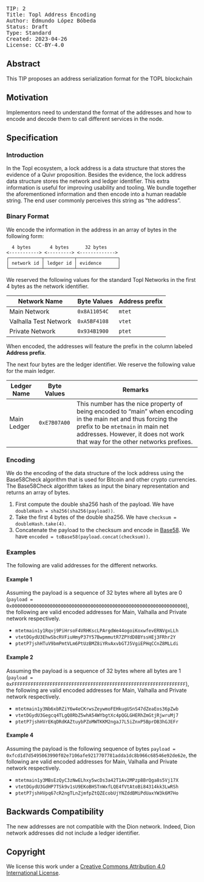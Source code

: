 <pre>
TIP: 2
Title: Topl Address Encoding
Author: Edmundo López Bóbeda <e.lopez@topl.me>
Status: Draft
Type: Standard
Created: 2023-04-26
License: CC-BY-4.0
</pre>

## Abstract

This TIP proposes an address serialization format for the TOPL blockchain

## Motivation

Implementors need to understand the format of the addresses and how to encode and decode them to call different services in the node.

## Specification

### Introduction

In the Topl ecosystem, a lock address is a data structure that stores the evidence of a Quivr proposition. Besides the evidence, the lock address data structure stores the network and ledger identifier. This extra information is useful for improving usability and tooling. We bundle together the aforementioned information and then encode into a human readable string. The end user commonly perceives this string as “the address”.

### Binary Format

We encode the information in the address in an array of bytes in the following form:



```
  4 bytes       4 bytes      32 bytes
<-----------> <---------> <-------------> 
┌────────────┬───────────┬───────────────┐
│ network id │ ledger id │ evidence      │
└────────────┴───────────┴───────────────┘
```



We reserved the following values for the standard Topl Networks in the first 4 bytes as the network identifier.

| **Network Name**      | **Byte Values** | **Address prefix** |
| --------------------- | --------------- | ------------------ |
| Main Network          | `0x8A11054C`    | `mtet`             |
| Valhalla Test Network | `0xA5BF4108`    | `vtet`             |
| Private Network       | `0x934B1900`    | `ptet`             |

When encoded, the addresses will feature the prefix in the column labeled **Address prefix**.

The next four bytes are the ledger identifier. We reserve the following value for the main ledger.

| **Ledger Name** | **Byte Values** | **Remarks**                                                  |
| --------------- | --------------- | ------------------------------------------------------------ |
| Main Ledger     | `0xE7B07A00`    | This number has the nice property of being encoded to “main” when encoding in the main net and thus forcing the prefix to be `mtetmain` in main net addresses. However, it does not work that way for the other networks prefixes. |

### Encoding

We do the encoding of the data structure of the lock address using the Base58Check algorithm that is used for Bitcoin and other crypto currencies. The Base58Check algorithm takes as input the binary representation and returns an array of bytes.

1. First compute the double sha256 hash of the payload. We have `doubleHash = sha256(sha256(payload))`.
2. Take the first 4 bytes of the double sha256. We have `checksum = doubleHash.take(4)`.
3. Concatenate the payload to the checksum and encode in [Base58](https://tools.ietf.org/html/draft-msporny-base58-02). We have `encoded = toBase58(payload.concat(checksum))`.

### Examples

The following are valid addresses for the different networks.

#### Example 1

Assuming the payload is a sequence of 32 bytes where all bytes are 0 (`payload = 0x0000000000000000000000000000000000000000000000000000000000000000`), the following are valid encoded addresses for Main, Valhalla and Private network respectively.

- `mtetmain1y1Rqvj9PiHrsoF4VRHKscLPArgdWe44ogoiKoxwfevERNVgxLLh`
- `vtetDGydU3EhwSbcRVFiuHmyP37Y57BwpmmutR7ZPYdD8BYssHEj3FRhr2Y`
- `ptetP7jshHTuV9bmPmtVLm6PtUzBMZ8iYRvAxvbGTJ5VgiEPHqCCnZ8MLLdi`

#### Example 2

Assuming the payload is a sequence of 32 bytes where all bytes are 1 (`payload = 0xFFFFFFFFFFFFFFFFFFFFFFFFFFFFFFFFFFFFFFFFFFFFFFFFFFFFFFFFFFFFFFFF`), the following are valid encoded addresses for Main, Valhalla and Private network respectively.

- `mtetmain1y3Nb6xbRZiY6w4eCKrwsZeywmoFEHkugUSnS47dZeaEos36pZwb`
- `vtetDGydU3Gegcq4TLgQ8RbZ5whA54WYbgtXc4pQGLGHERhZmGtjRjwruMj7`
- `ptetP7jshHVrEKqDRdKAZtuybPZoMWTKKM2ngaJ7L5iZnxP5BprDB3hGJEFr`

#### Example 4

Assuming the payload is the following sequence of bytes `payload = 0xfcd1d7d5495063990f02e7106afe9217707781adda1dc8b966c68546e92de62e`, the following are valid encoded addresses for Main, Valhalla and Private network respectively.

- `mtetmain1y3MBsEzQyC3zNwELhxy5wcDs3a42T1Av2MPzp8BrQga8s5Vj17X`
- `vtetDGydU3GdHP7TSk9v1sU9EKoBHSTnWxfLQE4fVtAtoBi84314kk3LwRSh`
- `ptetP7jshHVpq67cR2ngTLnZjmfpZtQZEcobUjYNZddBMiPdUaxYW3k6M7Ho`

## Backwards Compatibility

The new addresses are not compatible with the Dion network. Indeed, Dion network addresses did not include a ledger identifier.

## Copyright

We license this work under a [Creative Commons Attribution 4.0 International License](https://creativecommons.org/licenses/by/4.0/).